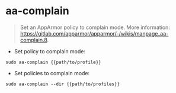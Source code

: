 # aa-complain

> Set an AppArmor policy to complain mode.
> More information: <https://gitlab.com/apparmor/apparmor/-/wikis/manpage_aa-complain.8>.

- Set policy to complain mode:

`sudo aa-complain {{path/to/profile}}`

- Set policies to complain mode:

`sudo aa-complain --dir {{path/to/profiles}}`
